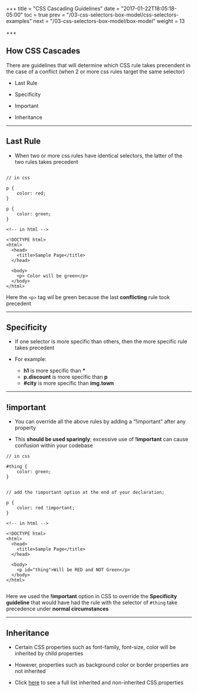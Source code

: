 +++
title = "CSS Cascading Guidelines"
date = "2017-01-22T18:05:18-05:00"
toc = true
prev = "/03-css-selectors-box-model/css-selectors-examples"
next = "/03-css-selectors-box-model/box-model"
weight = 13

+++


## How CSS Cascades

There are guidelines that will determine which CSS rule takes precendent in the case of a conflict (when 2 or more css rules target the same selector)

- Last Rule

- Specificity

- Important

- Inheritance

----

## Last Rule

- When two or more css rules have identical selectors, the latter of the two rules takes precedent


```

// in css

p {
    color: red;
}

p {
    color: green;
}

```

```
<!-- in html -->

<!DOCTYPE html>
<html>
  <head>
    <title>Sample Page</title>
  </head>

  <body>
    <p> Color will be green</p>
  </body>
</html>

```

Here the `<p>` tag wil be green because the last **conflicting** rule took precedent

----

## Specificity

- If one selector is more specific than others, then the more specific rule takes precedent

- For example:

  - **h1** is more specific than **\***
  - **p.discount** is more specific than **p**
  - **#city** is more specific than **img.town**

----

## !important

- You can override all the above rules by adding a “!important” after any property

- This **should be used sparingly**; excessive use of **!important** can cause confusion within your codebase



```
// in css

#thing {
    color: green;
}


// add the !important option at the end of your declaration;

p {
    color: red !important;
}

```

```
<!-- in html -->

<!DOCTYPE html>
<html>
  <head>
    <title>Sample Page</title>
  </head>

  <body>
    <p id="thing">Will be RED and NOT Green</p>
  </body>
</html>


```

Here we used the **!important** option in CSS to override the **Specificity guideline** that would have had the rule with the selector of `#thing` take precedence under **normal circumstances**


----

## Inheritance

- Certain CSS properties such as font-family, font-size, color will be inherited by child properties

- However, properties such as background color or border properties are not inherited

- Click [here](https://www.w3.org/TR/CSS21/propidx.html) to see a full list inherited and non-inherited CSS properties
